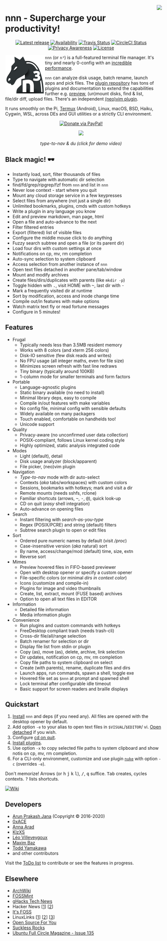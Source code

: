 <a href="https://asciinema.org/a/353811"><img src="https://asciinema.org/a/353811.svg" height="450px" align="right" /></a>

# nnn - Supercharge your productivity!

<p align="center">
<a href="https://github.com/jarun/nnn/releases/latest"><img src="https://img.shields.io/github/release/jarun/nnn.svg?maxAge=600" alt="Latest release" /></a>
<a href="https://repology.org/project/nnn/versions"><img src="https://repology.org/badge/tiny-repos/nnn.svg?header=in repos" alt="Availability"></a>
<a href="https://travis-ci.org/jarun/nnn"><img src="https://img.shields.io/travis/jarun/nnn/master.svg?label=travis" alt="Travis Status" /></a>
<a href="https://circleci.com/gh/jarun/workflows/nnn"><img src="https://img.shields.io/circleci/project/github/jarun/nnn.svg?label=circleci" alt="CircleCI Status" /></a>
<a href="https://en.wikipedia.org/wiki/Privacy-invasive_software"><img src="https://img.shields.io/badge/privacy-✓-crimson?maxAge=2592000" alt="Privacy Awareness" /></a>
<a href="https://github.com/jarun/nnn/blob/master/LICENSE"><img src="https://img.shields.io/badge/license-BSD%202--Clause-yellowgreen.svg?maxAge=2592000" alt="License" /></a>
</p>

<img align="left" src="misc/logo/logo-128x128.png">

`nnn` (or `n³`) is a full-featured terminal file manager. It's tiny and nearly 0-config with an [incredible performance](https://github.com/jarun/nnn/wiki/Performance).

`nnn` can analyze disk usage, batch rename, launch apps and pick files. The [plugin repository](https://github.com/jarun/nnn/tree/master/plugins#nnn-plugins) has tons of plugins and documentation to extend the capabilities further e.g. [preview](https://github.com/jarun/nnn/wiki/Live-previews), (un)mount disks, find & list, file/dir diff, upload files. There's an independent [(neo)vim plugin](https://github.com/mcchrish/nnn.vim).

It runs smoothly on the Pi, [Termux](https://www.youtube.com/watch?v=AbaauM7gUJw) (Android), Linux, macOS, BSD, Haiku, Cygwin, WSL, across DEs and GUI utilities or a strictly CLI environment.

<p align="center">
<a href="https://www.paypal.com/cgi-bin/webscr?cmd=_s-xclick&hosted_button_id=RMLTQ76JSXJ4Q"><img src="https://img.shields.io/badge/donate-PayPal-1eb0fc.svg" alt="Donate via PayPal!" /></a>
</p>

<p align="center"><a href="https://www.youtube.com/watch?v=U2n5aGqou9E"><img src="https://i.imgur.com/MPWpmos.png" /></a></p>
<p align="center"><i>type-to-nav & du (click for demo video)</i></p>

## Black magic! :dark_sunglasses:

- Instantly load, sort, filter thousands of files
- Type to navigate with automatic dir selection
- find/fd/grep/ripgrep/fzf from `nnn` and list in `nnn`
- Never lose context - start where you quit
- Mount any cloud storage service in a few keypresses
- Select files from anywhere (not just a single dir)
- Unlimited bookmarks, plugins, cmds with custom hotkeys
- Write a plugin in any language you know
- Edit and preview markdown, man page, html
- Open a file and auto-advance to the next
- Filter filtered entries
- Export (filtered) list of visible files
- Configure the middle mouse click to do anything
- Fuzzy search subtree and open a file (or its parent dir)
- Load four dirs with custom settings at once
- Notifications on cp, mv, rm completion
- Auto-sync selection to system clipboard
- Access selection from another instance of `nnn`
- Open text files detached in another pane/tab/window
- Mount and modify archives
- Create files/dirs/duplicates with parents (like `mkdir -p`)
- Toggle hidden with <kbd>.</kbd>, visit HOME with <kbd>~</kbd>, last dir with <kbd>-</kbd>
- Mark a frequently visited dir at runtime
- Sort by modification, access and inode change time
- Compile out/in features with make options
- Watch matrix text fly or read fortune messages
- Configure in 5 minutes!

## Features

- Frugal
  - Typically needs less than 3.5MB resident memory
  - Works with 8 colors (and xterm 256 colors)
  - Disk-IO sensitive (few disk reads and writes)
  - No FPU usage (all integer maths, even for file size)
  - Minimizes screen refresh with fast line redraws
  - Tiny binary (typically around 100KB)
  - 1-column mode for smaller terminals and form factors
- Portable
  - Language-agnostic plugins
  - Static binary available (no need to install)
  - Minimal library deps, easy to compile
  - Compile in/out features with make variables
  - No config file, minimal config with sensible defaults
  - Widely available on many packagers
  - Touch enabled, comfortable on handhelds too!
  - Unicode support
- Quality
  - Privacy-aware (no unconfirmed user data collection)
  - POSIX-compliant, follows Linux kernel coding style
  - Highly optimized, static analysis integrated code
- Modes
  - Light (default), detail
  - Disk usage analyzer (block/apparent)
  - File picker, (neo)vim plugin
- Navigation
  - *Type-to-nav* mode with dir auto-select
  - Contexts (_aka_ tabs/workspaces) with custom colors
  - Sessions, bookmarks with hotkeys; mark and visit a dir
  - Remote mounts (needs sshfs, rclone)
  - Familiar shortcuts (arrows, <kbd>~</kbd>, <kbd>-</kbd>, <kbd>@</kbd>), quick look-up
  - CD on quit (*easy* shell integration)
  - Auto-advance on opening files
- Search
  - Instant filtering with *search-as-you-type*
  - Regex (POSIX/PCRE) and string (default) filters
  - Subtree search plugin to open or edit files
- Sort
  - Ordered pure numeric names by default (visit _/proc_)
  - Case-insensitive version (_aka_ natural) sort
  - By name, access/change/mod (default) time, size, extn
  - Reverse sort
- Mimes
  - Preview hovered files in FIFO-based previewer
  - Open with desktop opener or specify a custom opener
  - File-specific colors (or minimal _dirs in context color_)
  - Icons (customize and compile-in)
  - Plugins for image and video thumbnails
  - Create, list, extract, mount (FUSE based) archives
  - Option to open all text files in EDITOR
- Information
  - Detailed file information
  - Media information plugin
- Convenience
  - Run plugins and custom commands with hotkeys
  - FreeDesktop compliant trash (needs trash-cli)
  - Cross-dir file/all/range selection
  - Batch renamer for selection or dir
  - Display file list from stdin or plugin
  - Copy (as), move (as), delete, archive, link selection
  - Dir updates, notification on cp, mv, rm completion
  - Copy file paths to system clipboard on select
  - Create (with parents), rename, duplicate files and dirs
  - Launch apps, run commands, spawn a shell, toggle exe
  - Hovered file set as `$nnn` at prompt and spawned shell
  - Lock terminal after configurable idle timeout
  - Basic support for screen readers and braille displays

## Quickstart

1. [Install](https://github.com/jarun/nnn/wiki/Usage#installation) `nnn` and deps (if you need any). All files are opened with the desktop opener by default.
2. Add option `-e` to your alias to open text files in `$VISUAL`/`$EDITOR`/ vi. [Open detached](https://github.com/jarun/nnn/wiki/Basic-use-cases#detached-text) if you wish.
3. Configure [cd on quit](https://github.com/jarun/nnn/wiki/Basic-use-cases#configure-cd-on-quit).
4. [Install plugins](https://github.com/jarun/nnn/tree/master/plugins#installation).
5. Use option `-x` to copy selected file paths to system clipboard and show notis on cp, mv, rm completion.
6. For a CLI-only environment, customize and use plugin [`nuke`](https://github.com/jarun/nnn/blob/master/plugins/nuke) with option `-c` (overrides `-e`).

Don't memorize! Arrows (or <kbd>h</kbd> <kbd>j</kbd> <kbd>k</kbd> <kbd>l</kbd>), <kbd>/</kbd>, <kbd>q</kbd> suffice. <kbd>Tab</kbd> creates, cycles contexts. <kbd>?</kbd> lists shortcuts.

[![Wiki](https://img.shields.io/badge/RTFM-nnn%20Wiki-important?maxAge=2592000)](https://github.com/jarun/nnn/wiki)

## Developers

- [Arun Prakash Jana](https://github.com/jarun) (Copyright © 2016-2020)
- [0xACE](https://github.com/0xACE)
- [Anna Arad](https://github.com/annagrram)
- [KlzXS](https://github.com/KlzXS)
- [Léo Villeveygoux](https://github.com/leovilok)
- [Maxim Baz](https://github.com/maximbaz)
- [Todd Yamakawa](https://github.com/toddyamakawa)
- and other contributors

Visit the [ToDo list](https://github.com/jarun/nnn/issues/629) to contribute or see the features in progress.

## Elsewhere

- [ArchWiki](https://wiki.archlinux.org/index.php/Nnn)
- [FOSSMint](https://www.fossmint.com/nnn-linux-terminal-file-browser/)
- [gHacks Tech News](https://www.ghacks.net/2019/11/01/nnn-is-an-excellent-command-line-based-file-manager-for-linux-macos-and-bsds/)
- Hacker News [[1](https://news.ycombinator.com/item?id=18520898)] [[2](https://news.ycombinator.com/item?id=19850656)]
- [It's FOSS](https://itsfoss.com/nnn-file-browser-linux/)
- LinuxLinks [[1](https://www.linuxlinks.com/nnn-fast-and-flexible-file-manager/)] [[2](https://www.linuxlinks.com/bestconsolefilemanagers/)] [[3](https://www.linuxlinks.com/excellent-system-tools-nnn-portable-terminal-file-manager/)]
- [Open Source For You](https://www.opensourceforu.com/2019/12/nnn-this-feature-rich-terminal-file-manager-will-enhance-your-productivity/)
- [Suckless Rocks](https://suckless.org/rocks/)
- [Ubuntu Full Circle Magazine - Issue 135](https://fullcirclemagazine.org/issue-135/)
